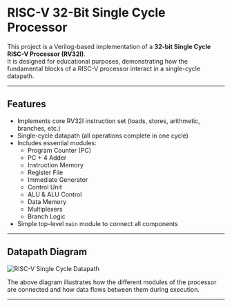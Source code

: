 # RISC-V 32-Bit Single Cycle Processor

This project is a Verilog-based implementation of a **32-bit Single Cycle RISC-V Processor (RV32I)**.  
It is designed for educational purposes, demonstrating how the fundamental blocks of a RISC-V processor interact in a single-cycle datapath.

---

## Features
- Implements core RV32I instruction set (loads, stores, arithmetic, branches, etc.)
- Single-cycle datapath (all operations complete in one cycle)
- Includes essential modules:
  - Program Counter (PC)
  - PC + 4 Adder
  - Instruction Memory
  - Register File
  - Immediate Generator
  - Control Unit
  - ALU & ALU Control
  - Data Memory
  - Multiplexers
  - Branch Logic
- Simple top-level `main` module to connect all components

---

## Datapath Diagram

![RISC-V Single Cycle Datapath](datapath.png)

The above diagram illustrates how the different modules of the processor are connected and how data flows between them during execution.

---
